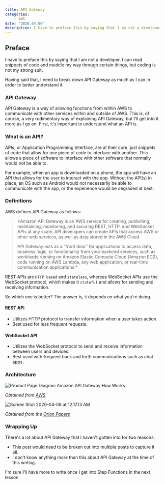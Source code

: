 ```yaml
---
title: API Gateway
categories:
    - AWS
date: "2020.04.06"
description: I have to preface this by saying that I am not a developer. I can read snippets of code and muddle my way through certain things, but coding is not my strong suit.
---
```


<!--markdownlint-disable-->

## Preface

I have to preface this by saying that I am not a developer. I can read snippets of code and muddle my way through certain things, but coding is not my strong suit.

Having said that, I need to break down API Gateway as much as I can in order to better understand it.

<!-- more -->

### API Gateway

API Gateway is a way of allowing functions from within AWS to communicate with other services within and outside of AWS. This is, of course, a very rudimentary way of explaining API Gateway, but I'll get into it more as I go on. First, it's important to understand what an API is.

### What is an API?

APIs, or Application Programming Interface, are at their core, just snippets of code that allow for one piece of code to interface with another. This allows a piece of software to interface with other software that normally would not be able to.

For example, when an app is downloaded on a phone, the app will have an API that allows for the user to interact with the app. Without the API(s) in place, an OS such as Android would not necessarily be able to communicate with the app, or the experience would be degraded at best.

### Definitions

AWS defines API Gateway as follows:

> *Amazon API Gateway is an AWS service for creating, publishing, maintaining, monitoring, and securing REST, HTTP, and WebSocket APIs at any scale. API developers can create APIs that access AWS or other web services, as well as data stored in the AWS Cloud.
>
> API Gateway acts as a “front door” for applications to access data, business logic, or functionality from your backend services, such as workloads running on Amazon Elastic Compute Cloud (Amazon EC2), code running on AWS Lambda, any web application, or real-time communication applications.*

REST APIs are `HTTP based` and `stateless`, whereas WebSocket APIs use the WebSocket protocol, which makes it `stateful` and allows for sending and receiving information.

So which one is better? The answer is, it depends on what you're doing.

#### REST API

- Utilizes HTTP protocol to transfer information when a user takes action.
- Best used for less frequent requests.

#### WebSocket API

- Utilizes the WebSocket protocol to send and receive information between users and devices.
- Best used with frequent back and forth communications such as chat apps.

### Architecture

<Image src="https://cdn.levine.io/uploads/images/gallery/2022-09/04/Product-Page-Diagram_Amazon-API-Gateway-How-Works.png" alt="Product Page Diagram Amazon API Gateway How Works" />

_Obtained from [AWS](https://docs.aws.amazon.com/apigateway/latest/developerguide/welcome.html)_

<Image src="https://cdn.levine.io/uploads/images/gallery/2022-09/04/Screen-Shot-2020-04-06-at-12.17.13-AM.png" alt="Screen Shot 2020-04-06 at 12.17.13 AM" />

_Obtained from the [Orion Papers](https://interactive.linuxacademy.com/diagrams/AWSCSA.html)_

### Wrapping Up

There's a lot about API Gateway that I haven't gotten into for two reasons:

- This post would need to be broken out into multiple posts to capture it all.
- I don't know anything more than this about API Gateway at the time of this writing.

I'm sure I'll have more to write once I get into Step Functions in the next lesson.
